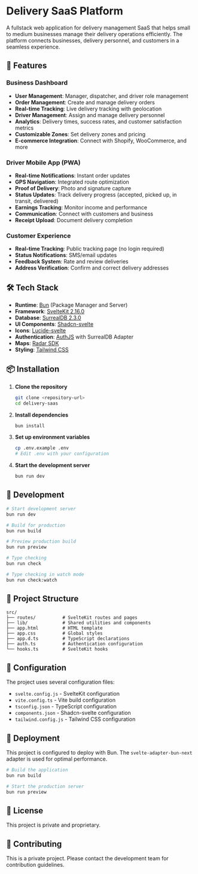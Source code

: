 # Delivery SaaS Platform

A fullstack web application for delivery management SaaS that helps small to medium businesses manage their delivery operations efficiently. The platform connects businesses, delivery personnel, and customers in a seamless experience.

## 🚀 Features

### Business Dashboard
- **User Management**: Manager, dispatcher, and driver role management
- **Order Management**: Create and manage delivery orders
- **Real-time Tracking**: Live delivery tracking with geolocation
- **Driver Management**: Assign and manage delivery personnel
- **Analytics**: Delivery times, success rates, and customer satisfaction metrics
- **Customizable Zones**: Set delivery zones and pricing
- **E-commerce Integration**: Connect with Shopify, WooCommerce, and more

### Driver Mobile App (PWA)
- **Real-time Notifications**: Instant order updates
- **GPS Navigation**: Integrated route optimization
- **Proof of Delivery**: Photo and signature capture
- **Status Updates**: Track delivery progress (accepted, picked up, in transit, delivered)
- **Earnings Tracking**: Monitor income and performance
- **Communication**: Connect with customers and business
- **Receipt Upload**: Document delivery completion

### Customer Experience
- **Real-time Tracking**: Public tracking page (no login required)
- **Status Notifications**: SMS/email updates
- **Feedback System**: Rate and review deliveries
- **Address Verification**: Confirm and correct delivery addresses

## 🛠️ Tech Stack

- **Runtime**: [Bun](https://bun.sh/) (Package Manager and Server)
- **Framework**: [SvelteKit 2.16.0](https://kit.svelte.dev/)
- **Database**: [SurrealDB 2.3.0](https://surrealdb.com/)
- **UI Components**: [Shadcn-svelte](https://www.shadcn-svelte.com/)
- **Icons**: [Lucide-svelte](https://lucide.dev/)
- **Authentication**: [AuthJS](https://authjs.dev/) with SurrealDB Adapter
- **Maps**: [Radar SDK](https://radar.com/)
- **Styling**: [Tailwind CSS](https://tailwindcss.com/)

## 📦 Installation

1. **Clone the repository**
   ```bash
   git clone <repository-url>
   cd delivery-saas
   ```

2. **Install dependencies**
   ```bash
   bun install
   ```

3. **Set up environment variables**
   ```bash
   cp .env.example .env
   # Edit .env with your configuration
   ```

4. **Start the development server**
   ```bash
   bun run dev
   ```

## 🚀 Development

```bash
# Start development server
bun run dev

# Build for production
bun run build

# Preview production build
bun run preview

# Type checking
bun run check

# Type checking in watch mode
bun run check:watch
```

## 📁 Project Structure

```
src/
├── routes/          # SvelteKit routes and pages
├── lib/             # Shared utilities and components
├── app.html         # HTML template
├── app.css          # Global styles
├── app.d.ts         # TypeScript declarations
├── auth.ts          # Authentication configuration
└── hooks.ts         # SvelteKit hooks
```

## 🔧 Configuration

The project uses several configuration files:
- `svelte.config.js` - SvelteKit configuration
- `vite.config.ts` - Vite build configuration
- `tsconfig.json` - TypeScript configuration
- `components.json` - Shadcn-svelte configuration
- `tailwind.config.js` - Tailwind CSS configuration

## 🚀 Deployment

This project is configured to deploy with Bun. The `svelte-adapter-bun-next` adapter is used for optimal performance.

```bash
# Build the application
bun run build

# Start the production server
bun run preview
```

## 📄 License

This project is private and proprietary.

## 🤝 Contributing

This is a private project. Please contact the development team for contribution guidelines.
